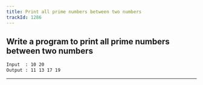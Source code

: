 ```yaml
---
title: Print all prime numbers between two numbers
trackId: 1286
---
```


## Write a program to print all prime numbers between two numbers

```txt
Input  : 10 20
Output : 11 13 17 19
```

---

